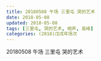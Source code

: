 ```yaml
---
title: 20180508 午场 三里屯 哭的艺术
date: 2018-05-08
updated: 2018-05-08
tags: [三里屯, 哭的艺术, 相声, 高峰]
categories: (2018)戊戌年场次 
---
```

20180508 午场 三里屯 哭的艺术
